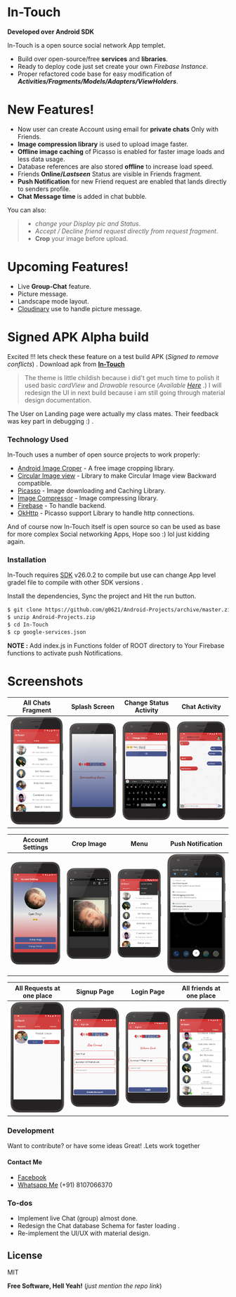 # In-Touch
**Developed over Android SDK**

In-Touch is a open source social network App templet.

  - Build over open-source/free **services** and **libraries**.
  - Ready to deploy code just set create your own *Firebase Instance*.
  - Proper refactored code base for easy modification of ***Activities/Fragments/Models/Adapters/ViewHolders***.

# New Features!

  - Now user can create Account using email for **private chats** Only with Friends.
  - **Image compression library** is used to upload image faster.
  - **Offline image caching** of Picasso is enabled for faster image loads and less data usage.
  - Database references are also stored **offline** to increase load speed.
  - Friends **Online/*Lastseen*** Status are visible in Friends fragment.
  - **Push Notification** for new Friend request are enabled that lands directly to senders profile.
  - **Chat Message time** is added in chat bubble.


You can also:
>   - *change your Display pic and Status*.
>   - *Accept / Decline friend request directly from request fragment*. 
>   - **Crop** your image before upload.
>

# Upcoming Features!
  - Live **Group-Chat** feature.
  - Picture message.  
  - Landscape mode layout.
  - [Cloudinary](https://cloudinary.com) use to handle picture message.

# Signed APK Alpha build
Excited !!! lets check these feature on a test build APK (*Signed to remove conflicts*) .  Download apk from  **[In-Touch](https://github.com/g0621/Android-Projects/blob/master/InTouch/InTouch.apk)**

> The theme is little childish
> because i did't get much time to polish it
> used basic *cardView* and *Drawable* resource (*Available [Here](https://github.com/g0621/Android-Projects/tree/master/InTouch/app/src/main/res)* .)
> I will redesign the UI in next build because
> i am still going through material design documentation.

The User on Landing page were actually  my class mates. Their feedback was key part in debugging :) .

### Technology Used

In-Touch uses a number of open source projects to work properly:

* [Android Image Croper](https://github.com/ArthurHub/Android-Image-Cropper) - A free image cropping library.
* [Circular Image view](https://github.com/hdodenhof/CircleImageView) - Library to make Circular Image view Backward compatible.
* [Picasso](http://square.github.io/picasso/) - Image downloading and Caching Library.
* [Image Compressor](https://github.com/zetbaitsu/Compressor) - Image compressing library.
* [Firebase](https://firebase.google.com) - To handle backend.
* [OkHttp](http://square.github.io/okhttp/) - Picasso support Library to handle http connections.

And of course now In-Touch  itself is open source so can be used as base for more complex Social networking Apps, Hope soo :) lol just kidding again.

### Installation

In-Touch requires [SDK](https://developer.android.com/studio/releases/platforms.html) v26.0.2 to compile but use can change App level gradel file to compile with other SDK versions .

Install the dependencies, Sync the project and Hit the run button.



```sh
$ git clone https://github.com/g0621/Android-Projects/archive/master.zip
$ unzip Android-Projects.zip
$ cd In-Touch
$ cp google-services.json 
```

**NOTE :** Add index.js in Functions folder of ROOT directory to Your Firebase functions to activate push Notifications.

# Screenshots

| All Chats Fragment                       | Splash Screen                            | Change Status Activity                   | Chat Activity                            |
| ---------------------------------------- | ---------------------------------------- | ---------------------------------------- | ---------------------------------------- |
| ![All Chat Fragment](https://github.com/g0621/Android-Projects/blob/master/InTouch/Screenshots/ListChatsByRecency.png?raw=true) | ![Splash Screen](https://github.com/g0621/Android-Projects/blob/master/InTouch/Screenshots/SplashScreen.png?raw=false&width=200&height=200) | ![Change Status Activity](https://github.com/g0621/Android-Projects/blob/master/InTouch/Screenshots/changeStatus.png?raw=true) | ![Chat Activity](https://github.com/g0621/Android-Projects/blob/master/InTouch/Screenshots/chatActivity.png?raw=true) |

| Account Settings                         | Crop Image                               | Menu                                     | Push Notification                        |
| ---------------------------------------- | ---------------------------------------- | ---------------------------------------- | ---------------------------------------- |
| ![Account Settings](https://github.com/g0621/Android-Projects/blob/master/InTouch/Screenshots/coustomizeProfile.png?raw=true) | ![Crop Image](https://github.com/g0621/Android-Projects/blob/master/InTouch/Screenshots/cropImage.png?raw=true) | ![Menu](https://github.com/g0621/Android-Projects/blob/master/InTouch/Screenshots/menu.png?raw=true) | ![Push Notification](https://github.com/g0621/Android-Projects/blob/master/InTouch/Screenshots/notificationOnRequest.png?raw=true) |

| All Requests at one place                | Signup Page                              | Login Page                               | All friends at one place                 |
| ---------------------------------------- | ---------------------------------------- | ---------------------------------------- | ---------------------------------------- |
| ![Request Fragment](https://github.com/g0621/Android-Projects/blob/master/InTouch/Screenshots/showsAllTheRequests.png?raw=true) | ![Signup Activity](https://github.com/g0621/Android-Projects/blob/master/InTouch/Screenshots/signupActivity.png?raw=true) | ![Login Activity](https://github.com/g0621/Android-Projects/blob/master/InTouch/Screenshots/LoginActivity.png?raw=true) | ![Friend Fragment](https://github.com/g0621/Android-Projects/blob/master/InTouch/Screenshots/friendFrag.png?raw=true) |




### Development

Want to contribute? or have some ideas Great! .Lets work together
#### Contact Me
 - [Facebook](https://www.facebook.com/gyan199)
 - [Whatsapp Me](#) (+91) 8107066370 

### To-dos

 - Implement live Chat (group) almost done.
 - Redesign the Chat database Schema for faster loading .
 - Re-implement the UI/UX with material design.

License
----

MIT


**Free Software, Hell Yeah!** (*just mention the repo link*)
